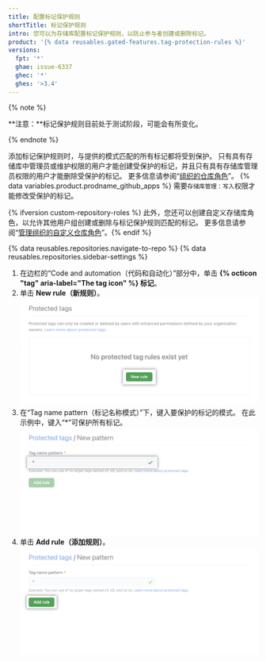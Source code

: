```yaml
---
title: 配置标记保护规则
shortTitle: 标记保护规则
intro: 您可以为存储库配置标记保护规则，以防止参与者创建或删除标记。
product: '{% data reusables.gated-features.tag-protection-rules %}'
versions:
  fpt: '*'
  ghae: issue-6337
  ghec: '*'
  ghes: '>3.4'
---
```


{% note %}

**注意：**标记保护规则目前处于测试阶段，可能会有所变化。

{% endnote %}

添加标记保护规则时，与提供的模式匹配的所有标记都将受到保护。 只有具有存储库中管理员或维护权限的用户才能创建受保护的标记，并且只有具有存储库管理员权限的用户才能删除受保护的标记。 更多信息请参阅“[组织的仓库角色](/organizations/managing-access-to-your-organizations-repositories/repository-roles-for-an-organization#permissions-for-each-role)”。 {% data variables.product.prodname_github_apps %} 需要`存储库管理：写入`权限才能修改受保护的标记。

{% ifversion custom-repository-roles %}
此外，您还可以创建自定义存储库角色，以允许其他用户组创建或删除与标记保护规则匹配的标记。 更多信息请参阅“[管理组织的自定义仓库角色](/organizations/managing-peoples-access-to-your-organization-with-roles/managing-custom-repository-roles-for-an-organization)”。{% endif %}

{% data reusables.repositories.navigate-to-repo %}
{% data reusables.repositories.sidebar-settings %}
1. 在边栏的“Code and automation（代码和自动化）”部分中，单击 **{% octicon "tag" aria-label="The tag icon" %} 标记**。
1. 单击 **New rule（新规则）**。 ![新标记保护规则](/assets/images/help/repository/new-tag-protection-rule.png)
1. 在“Tag name pattern（标记名称模式）”下，键入要保护的标记的模式。 在此示例中，键入“\*”可保护所有标记。 ![设置标记保护模式](/assets/images/help/repository/set-tag-protection-pattern.png)
1. 单击 **Add rule（添加规则）**。 ![添加标记保护规则](/assets/images/help/repository/add-tag-protection-rule.png)
